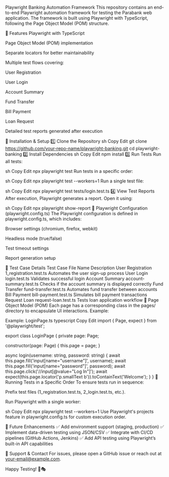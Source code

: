Playwright Banking Automation Framework
This repository contains an end-to-end Playwright automation framework for testing the Parabank web application. The framework is built using Playwright with TypeScript, following the Page Object Model (POM) structure.


📌 Features
Playwright with TypeScript

Page Object Model (POM) implementation

Separate locators for better maintainability

Multiple test flows covering:

User Registration

User Login

Account Summary

Fund Transfer

Bill Payment

Loan Request

Detailed test reports generated after execution

🚀 Installation & Setup
1️⃣ Clone the Repository
sh
Copy
Edit
git clone https://github.com/your-repo-name/playwright-banking.git
cd playwright-banking
2️⃣ Install Dependencies
sh
Copy
Edit
npm install
3️⃣ Run Tests
Run all tests:

sh
Copy
Edit
npx playwright test
Run tests in a specific order:

sh
Copy
Edit
npx playwright test --workers=1
Run a single test file:

sh
Copy
Edit
npx playwright test tests/login.test.ts
4️⃣ View Test Reports
After execution, Playwright generates a report. Open it using:

sh
Copy
Edit
npx playwright show-report
📝 Playwright Configuration (playwright.config.ts)
The Playwright configuration is defined in playwright.config.ts, which includes:

Browser settings (chromium, firefox, webkit)

Headless mode (true/false)

Test timeout settings

Report generation setup

🔹 Test Case Details
Test Case	File Name	Description
User Registration	1_registration.test.ts	Automates the user sign-up process
User Login	login.test.ts	Validates successful login
Account Summary	account-summary.test.ts	Checks if the account summary is displayed correctly
Fund Transfer	fund-transfer.test.ts	Automates fund transfer between accounts
Bill Payment	bill-payment.test.ts	Simulates bill payment transactions
Request Loan	request-loan.test.ts	Tests loan application workflow
📌 Page Object Model (POM)
Each page has a corresponding class in the pages/ directory to encapsulate UI interactions. Example:

Example: LoginPage.ts
typescript
Copy
Edit
import { Page, expect } from '@playwright/test';

export class LoginPage {
  private page: Page;

  constructor(page: Page) {
    this.page = page;
  }

  async login(username: string, password: string) {
    await this.page.fill('input[name="username"]', username);
    await this.page.fill('input[name="password"]', password);
    await this.page.click('//input[@value="Log In"]');
    await expect(this.page.locator('p.smallText b')).toContainText('Welcome');
  }
}
🔹 Running Tests in a Specific Order
To ensure tests run in sequence:

Prefix test files (1_registration.test.ts, 2_login.test.ts, etc.).

Run Playwright with a single worker:

sh
Copy
Edit
npx playwright test --workers=1
Use Playwright's projects feature in playwright.config.ts for custom execution order.

🎯 Future Enhancements
✅ Add environment support (staging, production)
✅ Implement data-driven testing using JSON/CSV
✅ Integrate with CI/CD pipelines (GitHub Actions, Jenkins)
✅ Add API testing using Playwright’s built-in API capabilities

📧 Support & Contact
For issues, please open a GitHub issue or reach out at your-email@example.com.

Happy Testing! 🚀🎭


